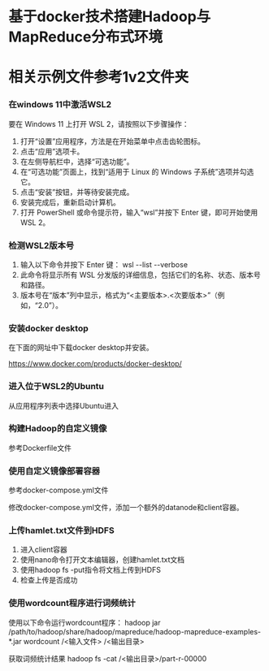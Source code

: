 # 基于docker技术搭建Hadoop与MapReduce分布式环境

# 相关示例文件参考1v2文件夹

### 在windows 11中激活WSL2

要在 Windows 11 上打开 WSL 2，请按照以下步骤操作：

1. 打开“设置”应用程序，方法是在开始菜单中点击齿轮图标。
2. 点击“应用”选项卡。
3. 在左侧导航栏中，选择“可选功能”。
4. 在“可选功能”页面上，找到“适用于 Linux 的 Windows 子系统”选项并勾选它。
5. 点击“安装”按钮，并等待安装完成。
6. 安装完成后，重新启动计算机。
7. 打开 PowerShell 或命令提示符，输入“wsl”并按下 Enter 键，即可开始使用 WSL 2。

### 检测WSL2版本号

1. 输入以下命令并按下 Enter 键：
   wsl --list --verbose
2. 此命令将显示所有 WSL 分发版的详细信息，包括它们的名称、状态、版本号和路径。
3. 版本号在“版本”列中显示，格式为“<主要版本>.<次要版本>”（例如，“2.0”）。

### 安装docker desktop

在下面的网址中下载docker desktop并安装。

https://www.docker.com/products/docker-desktop/

### 进入位于WSL2的Ubuntu

从应用程序列表中选择Ubuntu进入

### 构建Hadoop的自定义镜像

参考Dockerfile文件

### 使用自定义镜像部署容器

参考docker-compose.yml文件

修改docker-compose.yml文件，添加一个额外的datanode和client容器。

### 上传hamlet.txt文件到HDFS

1. 进入client容器
2. 使用nano命令打开文本编辑器，创建hamlet.txt文档
3. 使用hadoop fs -put指令将文档上传到HDFS
4. 检查上传是否成功

### 使用wordcount程序进行词频统计

使用以下命令运行wordcount程序：
hadoop jar /path/to/hadoop/share/hadoop/mapreduce/hadoop-mapreduce-examples-*.jar wordcount /<输入文件> /<输出目录>

获取词频统计结果
hadoop fs -cat /<输出目录>/part-r-00000
